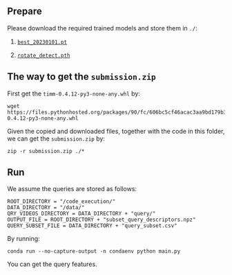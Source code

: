 ## Prepare

Please download the required trained models and store them in ```./```:

1. [`best_20230101.pt`](https://drive.google.com/file/d/1N5B0nek4wYFeLj-KZJz0SUfAkpKoDNUV/view?usp=share_link)

2. [`rotate_detect.pth`](https://drive.google.com/file/d/1lQRvr8t_y3Pexb9PDzH6RzQDwXzOqVcc/view?usp=share_link)


## The way to get the `submission.zip`

First get the ```timm-0.4.12-py3-none-any.whl``` by: 
```
wget https://files.pythonhosted.org/packages/90/fc/606bc5cf46acac3aa9bd179b3954433c026aaf88ea98d6b19f5d14c336da/timm-0.4.12-py3-none-any.whl
```

Given the copied and downloaded files, together with the code in this folder, we can get the `submission.zip` by:

```
zip -r submission.zip ./*
```

## Run
We assume the queries are stored as follows:
```
ROOT_DIRECTORY = "/code_execution/"
DATA_DIRECTORY = "/data/"
QRY_VIDEOS_DIRECTORY = DATA_DIRECTORY + "query/"
OUTPUT_FILE = ROOT_DIRECTORY + "subset_query_descriptors.npz"
QUERY_SUBSET_FILE = DATA_DIRECTORY + "query_subset.csv"
```

By running:
```
conda run --no-capture-output -n condaenv python main.py
```
You can get the query features.



